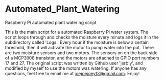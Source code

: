 # Automated_Plant_Watering
Raspberry Pi automated plant watering script

This is the main script for a automated Raspberry Pi water system. The
script loops through and checks the moisture every minute and logs it
in the subdirectory called 'Logs'. Every hour if the moisture is below a
certain threshold, then it will activate the motor to pump water into
the pot. There are two moisture sensors and two motors. The sensors on on the
back side of a MCP3008 transistor, and the motors are attached to GPIO port
numbers 17 and 27. The original script was written by Github user 'jerbly',
and modified by myself to use the motors was watering. If anyone has any
questions, feel free to email me at joejoejoey13@gmail.com. Enjoy!
